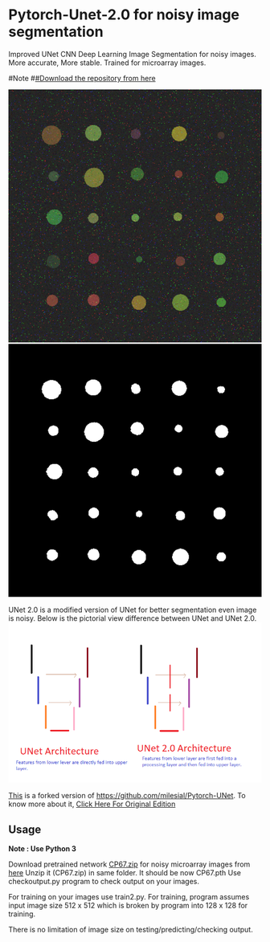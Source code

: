 # Pytorch-Unet-2.0  for noisy image segmentation
Improved UNet CNN Deep Learning Image Segmentation for noisy images. More accurate, More stable. Trained for microarray images.

#Note
#[#Download the repository from here](https://github.com/upashu1/Pytorch-UNet-2)



![input file](303.png) ![output file unet2](303outmaskunet2.png)

UNet 2.0 is a modified version of UNet for better segmentation even image is noisy. Below is the pictorial view difference between UNet and UNet 2.0.
![picutre of unet and unet2](Unet2.png)

[This](https://github.com/upashu1/Pytorch-UNet-2) is a forked version of https://github.com/milesial/Pytorch-UNet. To know more about it, 
[Click Here For Original Edition](https://github.com/milesial/Pytorch-UNet) 

## Usage
**Note : Use Python 3**

Download pretrained network [CP67.zip](https://storage.googleapis.com/static.wixstatic.com/raw/2895ae_32b397c6f49445329607aa7bd4f8ae64.zip?Expires=1570168609&GoogleAccessId=download-urls%40wixprivatemedia.iam.gserviceaccount.com&Signature=ET%2BnwU9vXrQ8mjfOLP2%2BBUqFZP8kAL3xyHtEU0tGdoXoJJ5xSzwNSSJMNpJISMaN1tlSw8I%2FOxHdlstdo8m17Pcgi48hTEaVJxsKmHad3BsXmTH%2BIfwPEJx2L4yQjwnh%2BCtj4NvRdf6WIhixx8WAilysHlAG0Y99Y7JOCoYkJ854TDEUcZ1CVR6IJ41LuzklQKy79b5UoruMzkbJ7svIRwXrhbTLwVK3h3enG7GQDN3QPiyErA7PdtPpkAescgRMFmtAi%2F4%2B7xPFDjc3NwGRkWWaBaTObjL4DAfHhmeGkKPr58J2lxGdr%2F2tmAhQNetBY97KJmeW%2Bb8KQL2OdJlFUw%3D%3D&response-content-disposition=inline%3B+filename%3D%22CP67.zip%22) for noisy microarray images from [here](http://wix.to/2cAQBBA)
Unzip it (CP67.zip) in same folder. It should be now CP67.pth
Use checkoutput.py program to check output on your images.

For training on your images use train2.py. For training, program assumes input image size 512 x 512 which is broken by program into 128 x 128 for training.

There is no limitation of image size on testing/predicting/checking output.
